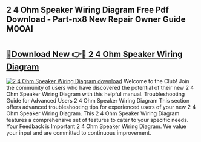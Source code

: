 ## 2 4 Ohm Speaker Wiring Diagram Free Pdf Download - Part-nx8 New Repair Owner Guide M0OAI

# <h2><a href="http://dfs1os.blite.top/?on=2+4+Ohm+Speaker+Wiring+Diagram">🔗Download New 👉🔴 2 4 Ohm Speaker Wiring Diagram</a></h2>

[![2 4 Ohm Speaker Wiring Diagram download](https://i.imgur.com/lujVjoI.png)](http://dfs1os.blite.top/?on=2+4+Ohm+Speaker+Wiring+Diagram)
Welcome to the Club! Join the community of users who have discovered the potential of their new 2 4 Ohm Speaker Wiring Diagram with this helpful manual. Troubleshooting Guide for Advanced Users 2 4 Ohm Speaker Wiring Diagram This section offers advanced troubleshooting tips for experienced users of your new 2 4 Ohm Speaker Wiring Diagram. This 2 4 Ohm Speaker Wiring Diagram features a comprehensive set of features to cater to your specific needs. Your Feedback is Important 2 4 Ohm Speaker Wiring Diagram. We value your input and are committed to continuous improvement.
